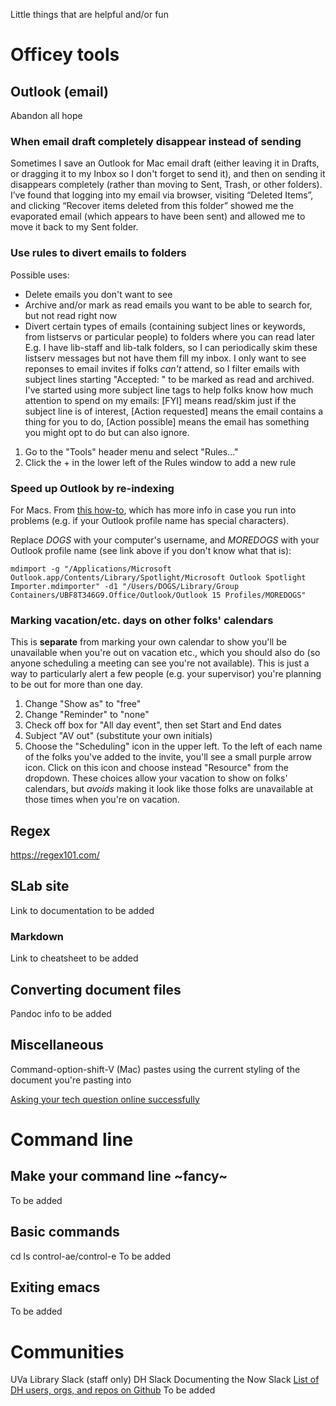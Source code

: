 Little things that are helpful and/or fun

# Officey tools

## Outlook (email)
Abandon all hope

### When email draft completely disappear instead of sending
Sometimes I save an Outlook for Mac email draft (either leaving it in Drafts, or dragging it to my Inbox so I don't forget to send it), and then on sending it disappears completely (rather than moving to Sent, Trash, or other folders). I’ve found that logging into my email via browser, visiting “Deleted Items”, and clicking “Recover items deleted from this folder” showed me the evaporated email (which appears to have been sent) and allowed me to move it back to my Sent folder.

### Use rules to divert emails to folders
Possible uses: 
- Delete emails you don't want to see
- Archive and/or mark as read emails you want to be able to search for, but not read right now
- Divert certain types of emails (containing subject lines or keywords, from listservs or particular people) to folders where you can read later
E.g. I have lib-staff and lib-talk folders, so I can periodically skim these listserv messages but not have them fill my inbox. I only want to see reponses to email invites if folks _can't_ attend, so I filter emails with subject lines starting "Accepted: " to be marked as read and archived. I've started using more subject line tags to help folks know how much attention to spend on my emails: [FYI] means read/skim just if the subject line is of interest, [Action requested] means the email contains a thing for you to do, [Action possible] means the email has something you might opt to do but can also ignore.

1. Go to the "Tools" header menu and select "Rules..."
2. Click the + in the lower left of the Rules window to add a new rule

### Speed up Outlook by re-indexing
For Macs. From [this how-to](https://support.microsoft.com/en-us/help/2741535/outlook-for-mac-search-returns-no-results-and-task-items-are-not-displ), which has more info in case you run into problems (e.g. if your Outlook profile name has special characters).

Replace *DOGS* with your computer's username, and *MOREDOGS* with your Outlook profile name (see link above if you don't know what that is):
```
mdimport -g "/Applications/Microsoft Outlook.app/Contents/Library/Spotlight/Microsoft Outlook Spotlight Importer.mdimporter" -d1 "/Users/DOGS/Library/Group Containers/UBF8T346G9.Office/Outlook/Outlook 15 Profiles/MOREDOGS"
```

### Marking vacation/etc. days on other folks' calendars
This is **separate** from marking your own calendar to show you'll be unavailable when you're out on vacation etc., which you should also do (so anyone scheduling a meeting can see you're not available). This is just a way to particularly alert a few people (e.g. your supervisor) you're planning to be out for more than one day.
1. Change "Show as" to "free"
2. Change "Reminder" to "none"
3. Check off box for "All day event", then set Start and End dates
4. Subject "AV out" (substitute your own initials)
5. Choose the "Scheduling" icon in the upper left. To the left of each name of the folks you've added to the invite, you'll see a small purple arrow icon. Click on this icon and choose instead "Resource" from the dropdown.
These choices allow your vacation to show on folks' calendars, but *avoids* making it look like those folks are unavailable at those times when you're on vacation.

## Regex
https://regex101.com/

## SLab site
Link to documentation to be added

### Markdown
Link to cheatsheet to be added

## Converting document files
Pandoc info to be added

## Miscellaneous
Command-option-shift-V (Mac) pastes using the current styling of the document you're pasting into

[Asking your tech question online successfully](https://codeblog.jonskeet.uk/2010/08/29/writing-the-perfect-question/)

# Command line

## Make your command line ~fancy~
To be added

## Basic commands
cd
ls
control-ae/control-e
To be added

## Exiting emacs 
To be added

# Communities
UVa Library Slack (staff only)
DH Slack
Documenting the Now Slack
[List of DH users, orgs, and repos on Github](https://github.com/amandavisconti/digitalhumanities/blob/master/githubbers.md)
To be added

